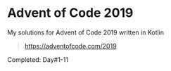 # Advent of Code 2019

My solutions for Advent of Code 2019 written in Kotlin
> https://adventofcode.com/2019


Completed: Day#1-11
